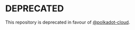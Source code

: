 # DEPRECATED

This repository is deprecated in favour of [@polkadot-cloud](https://github.com/polkadot-cloud/substrate-assets).
